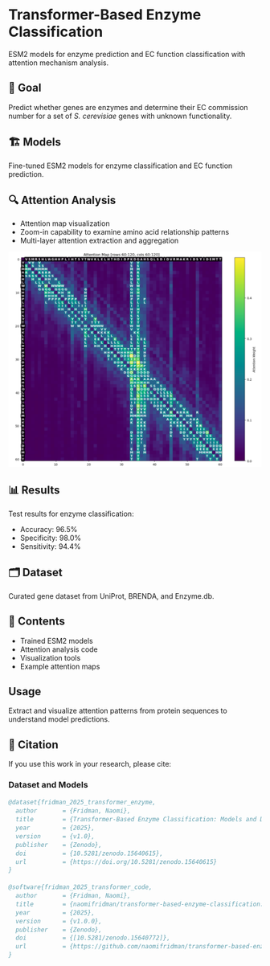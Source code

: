 # Transformer-Based Enzyme Classification

ESM2 models for enzyme prediction and EC function classification with attention mechanism analysis.

## 🎯 Goal

Predict whether genes are enzymes and determine their EC commission number for a set of *S. cerevisiae* genes with unknown functionality.

## 🏗 Models

Fine-tuned ESM2 models for enzyme classification and EC function prediction.

## 🔍 Attention Analysis

- Attention map visualization 
- Zoom-in capability to examine amino acid relationship patterns
- Multi-layer attention extraction and aggregation

![Attention Map Example](images/Transformer_Based_Enzyme_Classification_attention_map.png)


## 📊 Results

Test results for enzyme classification:
- Accuracy: 96.5%
- Specificity: 98.0% 
- Sensitivity: 94.4%

## 🗂 Dataset

Curated gene dataset from UniProt, BRENDA, and Enzyme.db.


## 📁 Contents

- Trained ESM2 models
- Attention analysis code
- Visualization tools
- Example attention maps

## Usage

Extract and visualize attention patterns from protein sequences to understand model predictions.

## 📄 Citation

If you use this work in your research, please cite:

### Dataset and Models
```bibtex
@dataset{fridman_2025_transformer_enzyme,
  author       = {Fridman, Naomi},
  title        = {Transformer-Based Enzyme Classification: Models and Dataset},
  year         = {2025},
  version      = {v1.0},
  publisher    = {Zenodo},
  doi          = {10.5281/zenodo.15640615},
  url          = {https://doi.org/10.5281/zenodo.15640615}
}

@software{fridman_2025_transformer_code,
  author       = {Fridman, Naomi},
  title        = {naomifridman/transformer-based-enzyme-classification: Initial Release: ESM2 Enzyme Classification},
  year         = {2025},
  version      = {v1.0.0},
  publisher    = {Zenodo},
  doi          = {[10.5281/zenodo.15640772]},
  url          = {https://github.com/naomifridman/transformer-based-enzyme-classification}
}

